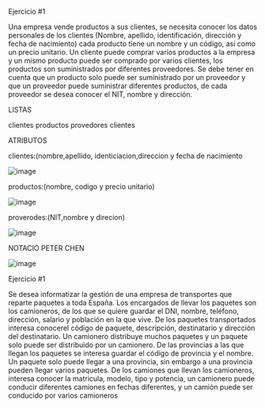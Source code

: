Ejercicio #1

Una empresa vende productos a sus clientes, se necesita conocer los datos personales de los clientes (Nombre, apellido, identificación, dirección y fecha de nacimiento) cada producto tiene un nombre y un código, así como un  precio unitario. Un cliente puede comprar varios productos a la empresa y un mismo producto puede ser comprado por varios clientes, los productos son suministrados por diferentes proveedores. Se debe tener en cuenta que un producto solo puede ser suministrado por un proveedor y que un proveedor puede suministrar diferentes productos, de cada proveedor se desea conocer el NIT, nombre y dirección. 

 LISTAS

  clientes
  productos
  provedores
  clientes


  ATRIBUTOS
  
  clientes:(nombre,apellido, identiciacion,direccion y fecha de nacimiento
  
  ![image](https://user-images.githubusercontent.com/87988894/168849893-575c66b6-6649-409f-a198-4238d11f656f.png)

  productos:(nombre, codigo y precio unitario)
  
  ![image](https://user-images.githubusercontent.com/87988894/168850364-328eaa0d-d223-4de9-b895-57ce19c09c68.png)

  proverodes:(NIT,nombre y direcion)
  
  ![image](https://user-images.githubusercontent.com/87988894/168850742-6d85df9a-af7b-4d77-b015-12a9ef0a6ec7.png)
  
  NOTACIO PETER CHEN
  
  ![image](https://user-images.githubusercontent.com/87988894/168854818-8b8d6023-910c-4746-8bbe-ee4714b03102.png)


  






Ejercicio #1

Se desea informatizar la gestión de una empresa de transportes que reparte paquetes  a toda España. Los encargados de llevar los paquetes son los camioneros, de los que se quiere guardar el DNI, nombre, teléfono, dirección, salario y población en la que vive. De los paquetes transportados interesa conocerel código de paquete, descripción, destinatario y dirección del destinatario. Un camionero distribuye muchos paquetes y un paquete solo puede ser distribuido por un camionero. De las provincias a las que llegan los paquetes se interesa guardar el código de provincia y el nombre. Un paquete solo puede llegar a una provincia, sin embargo a una provincia pueden llegar varios paquetes. De los camiones que llevan los camioneros, interesa conocer la matricula, modelo, tipo y potencia, un camionero puede conducir diferentes camiones en fechas diferentes, y un camión puede ser conducido por varios camioneros
